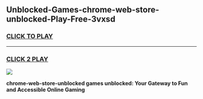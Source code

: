 
## Unblocked-Games-chrome-web-store-unblocked-Play-Free-3vxsd
<h3>
<a href="https://premium76.site?title=chrome-web-store-unblocked&ref=21A">CLICK TO PLAY</a></h3>
<hr>

<h3>
<a href="https://premium76.site?title=chrome-web-store-unblocked&ref=21A">CLICK 2 PLAY</a>
  
</h3>

<a href="https://premium76.site?title=chrome-web-store-unblocked&ref=21A"><img src="https://clearcache.store/games.png"></a>


**chrome-web-store-unblocked games unblocked: Your Gateway to Fun and Accessible Online Gaming**
